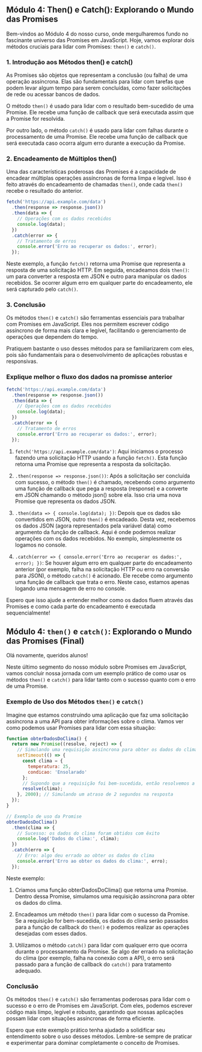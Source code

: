 ## Módulo 4: Then() e Catch(): Explorando o Mundo das Promises


Bem-vindos ao Módulo 4 do nosso curso, onde mergulharemos fundo no fascinante universo das Promises em JavaScript. Hoje, vamos explorar dois métodos cruciais para lidar com Promises: `then()` e `catch()`.

### 1. Introdução aos Métodos then() e catch()
As Promises são objetos que representam a conclusão (ou falha) de uma operação assíncrona. Elas são fundamentais para lidar com tarefas que podem levar algum tempo para serem concluídas, como fazer solicitações de rede ou acessar bancos de dados.

O método `then()` é usado para lidar com o resultado bem-sucedido de uma Promise. Ele recebe uma função de callback que será executada assim que a Promise for resolvida.

Por outro lado, o método `catch()` é usado para lidar com falhas durante o processamento de uma Promise. Ele recebe uma função de callback que será executada caso ocorra algum erro durante a execução da Promise.

### 2. Encadeamento de Múltiplos then()
Uma das características poderosas das Promises é a capacidade de encadear múltiplas operações assíncronas de forma limpa e legível. Isso é feito através do encadeamento de chamadas `then()`, onde cada `then()` recebe o resultado do anterior.

```javascript
fetch('https://api.example.com/data')
  .then(response => response.json())
  .then(data => {
    // Operações com os dados recebidos
    console.log(data);
  })
  .catch(error => {
    // Tratamento de erros
    console.error('Erro ao recuperar os dados:', error);
  });
```
Neste exemplo, a função `fetch()` retorna uma Promise que representa a resposta de uma solicitação HTTP. Em seguida, encadeamos dois `then()`: um para converter a resposta em JSON e outro para manipular os dados recebidos. Se ocorrer algum erro em qualquer parte do encadeamento, ele será capturado pelo `catch()`.

### 3. Conclusão
Os métodos `then()` e `catch()` são ferramentas essenciais para trabalhar com Promises em JavaScript. Eles nos permitem escrever código assíncrono de forma mais clara e legível, facilitando o gerenciamento de operações que dependem do tempo.

Pratiquem bastante o uso desses métodos para se familiarizarem com eles, pois são fundamentais para o desenvolvimento de aplicações robustas e responsivas.

### Explique melhor o fluxo dos dados na promisse anterior


```javascript
fetch('https://api.example.com/data')
  .then(response => response.json())
  .then(data => {
    // Operações com os dados recebidos
    console.log(data);
  })
  .catch(error => {
    // Tratamento de erros
    console.error('Erro ao recuperar os dados:', error);
  });
```  
1. `fetch('https://api.example.com/data')`: Aqui iniciamos o processo fazendo uma solicitação HTTP usando a função `fetch()`. Esta função retorna uma Promise que representa a resposta da solicitação.

2. `.then(response => response.json())`: Após a solicitação ser concluída com sucesso, o método `then()` é chamado, recebendo como argumento uma função de callback que pega a resposta (response) e a converte em JSON chamando o método json() sobre ela. Isso cria uma nova Promise que representa os dados JSON.

3. `.then(data => { console.log(data); })`: Depois que os dados são convertidos em JSON, outro `then()` é encadeado. Desta vez, recebemos os dados JSON (agora representados pela variável data) como argumento da função de callback. Aqui é onde podemos realizar operações com os dados recebidos. No exemplo, simplesmente os logamos no console.

4. `.catch(error => { console.error('Erro ao recuperar os dados:', error); })`: Se houver algum erro em qualquer parte do encadeamento anterior (por exemplo, falha na solicitação HTTP ou erro na conversão para JSON), o método `catch()` é acionado. Ele recebe como argumento uma função de callback que trata o erro. Neste caso, estamos apenas logando uma mensagem de erro no console.

Espero que isso ajude a entender melhor como os dados fluem através das Promises e como cada parte do encadeamento é executada sequencialmente!


## Módulo 4: `then()` e `catch()`: Explorando o Mundo das Promises (Final)

Olá novamente, queridos alunos!

Neste último segmento do nosso módulo sobre Promises em JavaScript, vamos concluir nossa jornada com um exemplo prático de como usar os métodos `then()` e `catch()` para lidar tanto com o sucesso quanto com o erro de uma Promise.

### Exemplo de Uso dos Métodos `then()` e `catch()`
Imagine que estamos construindo uma aplicação que faz uma solicitação assíncrona a uma API para obter informações sobre o clima. Vamos ver como podemos usar Promises para lidar com essa situação:

```javascript
function obterDadosDoClima() {
  return new Promise((resolve, reject) => {
    // Simulando uma requisição assíncrona para obter os dados do clima
    setTimeout(() => {
      const clima = {
        temperatura: 25,
        condicao: 'Ensolarado'
      };
      // Supondo que a requisição foi bem-sucedida, então resolvemos a Promise com os dados
      resolve(clima);
    }, 2000); // Simulando um atraso de 2 segundos na resposta
  });
}

// Exemplo de uso da Promise
obterDadosDoClima()
  .then(clima => {
    // Sucesso: os dados do clima foram obtidos com êxito
    console.log('Dados do clima:', clima);
  })
  .catch(erro => {
    // Erro: algo deu errado ao obter os dados do clima
    console.error('Erro ao obter os dados do clima:', erro);
  });
```
Neste exemplo:

1. Criamos uma função obterDadosDoClima() que retorna uma Promise. Dentro dessa Promise, simulamos uma requisição assíncrona para obter os dados do clima.

2. Encadeamos um método `then()` para lidar com o sucesso da Promise. Se a requisição for bem-sucedida, os dados do clima serão passados para a função de callback do `then()` e podemos realizar as operações desejadas com esses dados.

3. Utilizamos o método `catch()` para lidar com qualquer erro que ocorra durante o processamento da Promise. Se algo der errado na solicitação do clima (por exemplo, falha na conexão com a API), o erro será passado para a função de callback do `catch()` para tratamento adequado.

### Conclusão

Os métodos `then()` e `catch()` são ferramentas poderosas para lidar com o sucesso e o erro de Promises em JavaScript. Com eles, podemos escrever código mais limpo, legível e robusto, garantindo que nossas aplicações possam lidar com situações assíncronas de forma eficiente.

Espero que este exemplo prático tenha ajudado a solidificar seu entendimento sobre o uso desses métodos. Lembre-se sempre de praticar e experimentar para dominar completamente o conceito de Promises.